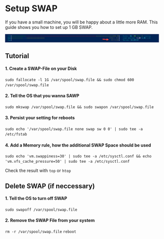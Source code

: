 # Setup SWAP

If you have a small machine, you will be happy about a little more RAM. This guide shows you how to set up 1 GB SWAP.


![GitHub Logo](/images/swap.png)

## Tutorial
#### 1. Create a SWAP-File on your Disk
```sudo fallocate -l 1G /var/spool/swap.file && sudo chmod 600 /var/spool/swap.file```
#### 2. Tell the OS that you wanna SAWP
```sudo mkswap /var/spool/swap.file && sudo swapon /var/spool/swap.file```
#### 3. Persist your setting for reboots
```sudo echo '/var/spool/swap.file none swap sw 0 0' | sudo tee -a /etc/fstab```
#### 4. Add a Memory rule, how the additional SWAP Space should be used
```sudo echo 'vm.swappiness=30' | sudo tee -a /etc/sysctl.conf && echo 'vm.vfs_cache_pressure=50' | sudo tee -a /etc/sysctl.conf```

Check the result with `top` or `htop`

## Delete SWAP (if neccessary)
#### 1. Tell the OS to turn off SWAP
```sudo swapoff /var/spool/swap.file```
#### 2. Remove the SWAP File from your system
```rm -r /var/spool/swap.file```
`reboot`
